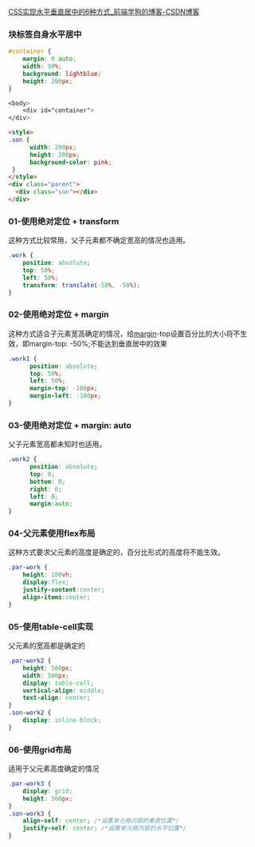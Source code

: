 [CSS实现水平垂直居中的6种方式\_前端学狗的博客-CSDN博客](https://blog.csdn.net/weixin_44370837/article/details/116602151)
### 块标签自身水平居中
```css
#container {
	margin: 0 auto;
	width: 90%;
	background: lightblue;
	height: 200px;
}

<body>
	<div id="container">
</div>
```


```html
<style>
.son {
      width: 200px;
      height: 200px;
      background-color: pink;
 }
</style>
<div class="parent">
  <div class="son"></div>
</div>
```

### 01-使用绝对定位 + transform
这种方式比较常用，父子元素都不确定宽高的情况也适用。
```css
.work {
	position: absolute;
	top: 50%;
	left: 50%;
	transform: translate(-50%, -50%);
}
```

### 02-使用绝对定位 + margin
这种方式适合子元素宽高确定的情况，给[margin](https://so.csdn.net/so/search?q=margin&spm=1001.2101.3001.7020)-top设置百分比的大小将不生效，即margin-top: -50%;不能达到垂直居中的效果
```css
.work1 {
      position: absolute;
      top: 50%;
      left: 50%;
      margin-top: -100px;
      margin-left: -100px;
}
```

### 03-使用绝对定位 + margin: auto
父子元素宽高都未知时也适用。
```css
.work2 {
      position: absolute;
      top: 0;
      bottom: 0;
      right: 0;
      left: 0;
      margin:auto;
}
```

### 04-父元素使用flex布局
这种方式要求父元素的高度是确定的，百分比形式的高度将不能生效。
```css
.par-work {
    height: 100vh;
    display:flex;
    justify-content:center;
    align-items:center;
}
```

### 05-使用table-cell实现
父元素的宽高都是确定的
```css
.par-work2 {
    height: 500px;
    width: 500px;
    display: table-cell;
    vertical-align: middle;
    text-align: center;
}
.son-work2 {
    display: inline-block;
}
```

### 06-使用grid布局
适用于父元素高度确定的情况
```css
.par-work3 {
    display: grid;
    height: 500px;
}
.son-work3 {
    align-self: center; /*设置单元格内容的垂直位置*/
    justify-self: center; /*设置单元格内容的水平位置*/
}
```